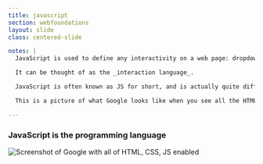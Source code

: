 ```yaml
---
title: javascript
section: webfoundations
layout: slide
class: centered-slide

notes: |
  JavaScript is used to define any interactivity on a web page: dropdowns, popups, anything that changes after the page is first loaded.

  It can be thought of as the _interaction language_.

  JavaScript is often known as JS for short, and is actually quite different from Java, which is another programming laguage with a similar name. Tricky!

  This is a picture of what Google looks like when you see all the HTML, CSS and JS working together.

---
```


### **JavaScript** is the programming language

![Screenshot of Google with all of HTML, CSS, JS enabled](/Building-the-Web/slides/workshop/webfoundations/images/google_html_css_js.png)
